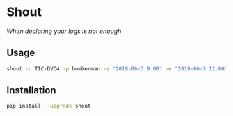# Shout

_When declaring your logs is not enough_

## Usage

```bash
shout -u TIC-DVC4 -p bomberman -s "2019-06-3 9:00" -e "2019-06-3 12:00" -d declaration.md
```

## Installation

```bash
pip install --upgrade shout
```


